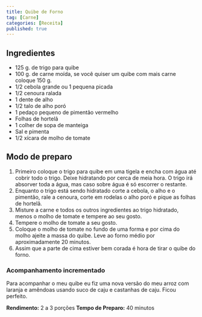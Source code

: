 ```yaml
---
title: Quibe de Forno
tag: [Carne]
categories: [Receita]
published: true
---
```


## Ingredientes

- 125 g. de trigo para quibe
- 100 g. de carne moída,  se você quiser um quibe com mais carne coloque 150 g.
- 1/2 cebola grande ou 1 pequena picada
- 1/2 cenoura ralada
- 1 dente de alho
- 1/2 talo de alho poró
- 1 pedaço pequeno de pimentão vermelho
- Folhas de hortelã
- 1 colher de sopa de manteiga
- Sal e pimenta
- 1/2 xícara de molho de tomate

## Modo de preparo

1. Primeiro coloque o trigo para quibe em uma tigela e encha com água até cobrir todo o trigo. Deixe hidratando por cerca de meia hora. O trigo irá absorver toda a água, mas caso sobre água é só escorrer o restante.
1. Enquanto o trigo está sendo hidratado corte a cebola, o alho e o pimentão, rale a cenoura, corte em rodelas o alho poró e pique as folhas de hortelã.
1. Misture a carne e todos os outros ingredientes ao trigo hidratado, menos o molho de tomate e tempere ao seu gosto.
1. Tempere o molho de tomate a seu gosto.
1. Coloque o molho de tomate no fundo de uma forma e por cima do molho ajeite a massa do quibe. Leve ao forno médio por aproximadamente 20 minutos. 
1. Assim que a parte de cima estiver bem corada é hora de tirar o quibe do forno.

### Acompanhamento incrementado

Para acompanhar o meu quibe eu fiz uma nova versão do meu arroz com laranja e amêndoas usando suco de caju e castanhas de caju. Ficou perfeito.

**Rendimento:** 2 a 3 porções
**Tempo de Preparo:** 40 minutos
